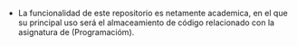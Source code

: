 - La funcionalidad de este repositorio es netamente academica, en el que su principal uso será el almaceamiento de código relacionado con la asignatura de (Programacióm).
